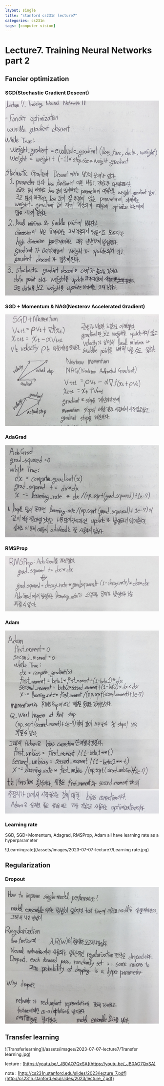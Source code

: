 ```yaml
---
layout: single
title: "stanford cs231n lecture7"
categories: cs231n
tags: [computer vision]
---
```


# Lecture7. Training Neural Networks part 2

## Fancier optimization

### SGD(Stochastic Gradient Descent)

![SGD](/assets/images/2023-07-07-lecture7/SGD.jpg)

### SGD + Momentum & NAG(Nesterov Accelerated Gradient)

![SGD + Momentum](/assets/images/2023-07-07-lecture7/Momentum.jpg)

### AdaGrad

![AdaGrad](/assets/images/2023-07-07-lecture7/AdaGrad.jpg)

### RMSProp

![RMSProp](/assets/images/2023-07-07-lecture7/RMSProp.jpg)

### Adam

![Adam](/assets/images/2023-07-07-lecture7/Adam.jpg)
![Adam2](/assets/images/2023-07-07-lecture7/Adam2.jpg)

### Learning rate
SGD, SGD+Momentum, Adagrad, RMSProp, Adam all have learning rate as a hyperparameter

![Learningrate](/assets/images/2023-07-07-lecture7/Learning rate.jpg)

## Regularization

### Dropout

![Regularization](/assets/images/2023-07-07-lecture7/Regularization.jpg)

## Transfer learning

![Transferlearning](/assets/images/2023-07-07-lecture7/Transfer learning.jpg)

lecture : [https://youtu.be/_JB0AO7QxSA](https://youtu.be/_JB0AO7QxSA)

note : [http://cs231n.stanford.edu/slides/2023/lecture_7.pdf](http://cs231n.stanford.edu/slides/2023/lecture_7.pdf)